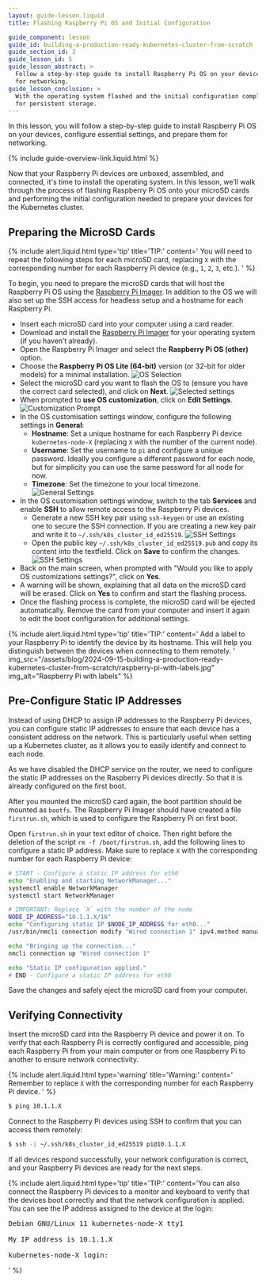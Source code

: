 ```yaml
---
layout: guide-lesson.liquid
title: Flashing Raspberry Pi OS and Initial Configuration

guide_component: lesson
guide_id: building-a-production-ready-kubernetes-cluster-from-scratch
guide_section_id: 2
guide_lesson_id: 5
guide_lesson_abstract: >
  Follow a step-by-step guide to install Raspberry Pi OS on your devices, configure essential settings, and prepare them
  for networking.
guide_lesson_conclusion: >
  With the operating system flashed and the initial configuration complete, you are now ready to set up the NVMe SSDs
  for persistent storage.
---
```


In this lesson, you will follow a step-by-step guide to install Raspberry Pi OS on your devices, configure essential
settings, and prepare them for networking.

{% include guide-overview-link.liquid.html %}

Now that your Raspberry Pi devices are unboxed, assembled, and connected, it's time to install the operating system. In
this lesson, we’ll walk through the process of flashing Raspberry Pi OS onto your microSD cards and performing the
initial configuration needed to prepare your devices for the Kubernetes cluster.

## Preparing the MicroSD Cards

{% include alert.liquid.html type='tip' title='TIP:' content='
You will need to repeat the following steps for each microSD card, replacing <code>X</code> with the corresponding
number for each Raspberry Pi device (e.g., <code>1</code>, <code>2</code>, <code>3</code>, etc.).
' %}

To begin, you need to prepare the microSD cards that will host the Raspberry Pi OS using the
[Raspberry Pi Imager](https://www.raspberrypi.com/software/). In addition to the OS we will also set up the SSH access
for headless setup and a hostname for each Raspberry Pi.

- Insert each microSD card into your computer using a card reader.
- Download and install the [Raspberry Pi Imager](https://www.raspberrypi.com/software/) for your operating system (if
  you haven’t already).
- Open the Raspberry Pi Imager and select the **Raspberry Pi OS (other)** option.
- Choose the **Raspberry Pi OS Lite (64-bit)** version (or 32-bit for older models) for a minimal installation.
  ![OS Selection](/assets/blog/2024-09-15-building-a-production-ready-kubernetes-cluster-from-scratch/raspberry-pi-imager-1.png)
- Select the microSD card you want to flash the OS to (ensure you have the correct card selected), and click on
  **Next**.
  ![Selected settings](/assets/blog/2024-09-15-building-a-production-ready-kubernetes-cluster-from-scratch/raspberry-pi-imager-2.png)
- When prompted to **use OS customization**, click on **Edit Settings**.
  ![Customization Prompt](/assets/blog/2024-09-15-building-a-production-ready-kubernetes-cluster-from-scratch/raspberry-pi-imager-3.png)
- In the OS customisation settings window, configure the following settings in **General**:
  - **Hostname**: Set a unique hostname for each Raspberry Pi device `kubernetes-node-X` (replacing `X` with the number
    of the current node).
  - **Username**: Set the username to `pi` and configure a unique password. Ideally you configure a different password
    for each node, but for simplicity you can use the same password for all node for now.
  - **Timezone**: Set the timezone to your local timezone.
    ![General Settings](/assets/blog/2024-09-15-building-a-production-ready-kubernetes-cluster-from-scratch/raspberry-pi-imager-4.png)
- In the OS customisation settings window, switch to the tab **Services** and enable **SSH** to allow remote access to
  the Raspberry Pi devices.
  - Generate a new SSH key pair using `ssh-keygen` or use an existing one to secure the SSH connection. If you are
    creating a new key pair and write it to `~/.ssh/k8s_cluster_id_ed25519`.
    ![SSH Settings](/assets/blog/2024-09-15-building-a-production-ready-kubernetes-cluster-from-scratch/raspberry-pi-imager-5.png)
  - Open the public key `~/.ssh/k8s_cluster_id_ed25519.pub` and copy its content into the textfield. Click on **Save**
    to confirm the changes.
    ![SSH Settings](/assets/blog/2024-09-15-building-a-production-ready-kubernetes-cluster-from-scratch/raspberry-pi-imager-6.png)
- Back on the main screen, when prompted with "Would you like to apply OS customizations settings?", click on **Yes**.
- A warning will be shown, explaining that all data on the microSD card will be erased. Click on **Yes** to confirm and
  start the flashing process.
- Once the flashing process is complete, the microSD card will be ejected automatically. Remove the card from your
  computer and insert it again to edit the boot configuration for additional settings.

{% include alert.liquid.html type='tip' title='TIP:' content='
Add a label to your Raspberry Pi to identify the device by its hostname.
This will help you distinguish between the devices when connecting to them remotely.
'
img_src="/assets/blog/2024-09-15-building-a-production-ready-kubernetes-cluster-from-scratch/raspberry-pi-with-labels.jpg"
img_alt="Raspberry Pi with labels" %}

## Pre-Configure Static IP Addresses

Instead of using DHCP to assign IP addresses to the Raspberry Pi devices, you can configure static IP addresses to
ensure that each device has a consistent address on the network. This is particularly useful when setting up a
Kubernetes cluster, as it allows you to easily identify and connect to each node.

As we have disabled the DHCP service on the router, we need to configure the static IP addresses on the Raspberry Pi
devices directly. So that it is already configured on the first boot.

After you mounted the microSD card again, the boot partition should be mounted as `bootfs`. The Raspberry Pi Imager
should have created a file `firstrun.sh`, which is used to configure the Raspberry Pi on first boot.

Open `firstrun.sh` in your text editor of choice. Then right before the deletion of the script
`rm -f /boot/firstrun.sh`, add the following lines to configure a static IP address. Make sure to replace `X` with the
corresponding number for each Raspberry Pi device:

```bash
# START - Configure a static IP address for eth0
echo "Enabling and starting NetworkManager..."
systemctl enable NetworkManager
systemctl start NetworkManager

# IMPORTANT: Replace `X` with the number of the node
NODE_IP_ADDRESS="10.1.1.X/16"
echo "Configuring static IP $NODE_IP_ADDRESS for eth0..."
/usr/bin/nmcli connection modify "Wired connection 1" ipv4.method manual ipv4.addresses $NODE_IP_ADDRESS ipv4.gateway "10.1.0.1" ipv4.dns "10.1.0.1" autoconnect yes

echo "Bringing up the connection..."
nmcli connection up "Wired connection 1"

echo "Static IP configuration applied."
# END - Configure a static IP address for eth0
```

Save the changes and safely eject the microSD card from your computer.

## Verifying Connectivity

Insert the microSD card into the Raspberry Pi device and power it on. To verify that each Raspberry Pi is correctly
configured and accessible, ping each Raspberry Pi from your main computer or from one Raspberry Pi to another to ensure
network connectivity.

{% include alert.liquid.html type='warning' title='Warning:' content='
Remember to replace <code>X</code> with the corresponding number for each Raspberry Pi device.
' %}

```bash
$ ping 10.1.1.X
```

Connect to the Raspberry Pi devices using SSH to confirm that you can access them remotely:

```bash
$ ssh -i ~/.ssh/k8s_cluster_id_ed25519 pi@10.1.1.X
```

If all devices respond successfully, your network configuration is correct, and your Raspberry Pi devices are ready for
the next steps.

{% include alert.liquid.html type='tip' title='TIP:' content='You can also connect the Raspberry Pi devices to a monitor
and keyboard to verify that the devices boot correctly and that the network configuration is applied. You can see the IP
address assigned to the device at the login:

<pre>
Debian GNU/Linux 11 kubernetes-node-X tty1

My IP address is 10.1.1.X

kubernetes-node-X login:
</pre>

' %}
